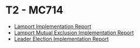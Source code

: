 # T2 - MC714
- [Lamport Implementation Report](./lamport/README.md)
- [Lamport Mutual Exclusion Implementation Report](./mutual-exclusion/README.md)
- [Leader Election Implementation Report](./leader%20election/README.md)